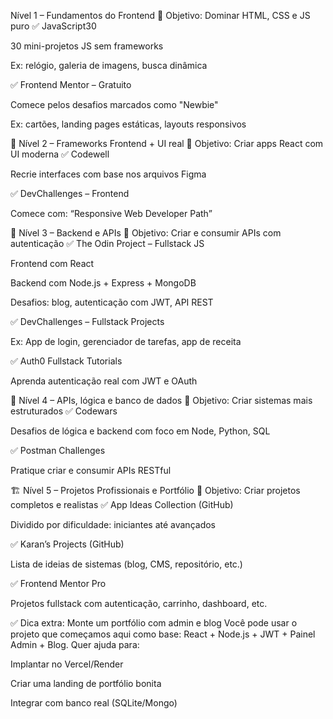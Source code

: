  Nível 1 – Fundamentos do Frontend
🔹 Objetivo: Dominar HTML, CSS e JS puro
✅ JavaScript30

30 mini-projetos JS sem frameworks

Ex: relógio, galeria de imagens, busca dinâmica

✅ Frontend Mentor – Gratuito

Comece pelos desafios marcados como "Newbie"

Ex: cartões, landing pages estáticas, layouts responsivos

🔧 Nível 2 – Frameworks Frontend + UI real
🔹 Objetivo: Criar apps React com UI moderna
✅ Codewell

Recrie interfaces com base nos arquivos Figma

✅ DevChallenges – Frontend

Comece com: “Responsive Web Developer Path”

🧩 Nível 3 – Backend e APIs
🔹 Objetivo: Criar e consumir APIs com autenticação
✅ The Odin Project – Fullstack JS

Frontend com React

Backend com Node.js + Express + MongoDB

Desafios: blog, autenticação com JWT, API REST

✅ DevChallenges – Fullstack Projects

Ex: App de login, gerenciador de tarefas, app de receita

✅ Auth0 Fullstack Tutorials

Aprenda autenticação real com JWT e OAuth

💾 Nível 4 – APIs, lógica e banco de dados
🔹 Objetivo: Criar sistemas mais estruturados
✅ Codewars

Desafios de lógica e backend com foco em Node, Python, SQL

✅ Postman Challenges

Pratique criar e consumir APIs RESTful

🏗️ Nível 5 – Projetos Profissionais e Portfólio
🔹 Objetivo: Criar projetos completos e realistas
✅ App Ideas Collection (GitHub)

Dividido por dificuldade: iniciantes até avançados

✅ Karan’s Projects (GitHub)

Lista de ideias de sistemas (blog, CMS, repositório, etc.)

✅ Frontend Mentor Pro

Projetos fullstack com autenticação, carrinho, dashboard, etc.

✅ Dica extra: Monte um portfólio com admin e blog
Você pode usar o projeto que começamos aqui como base: React + Node.js + JWT + Painel Admin + Blog. Quer ajuda para:

Implantar no Vercel/Render

Criar uma landing de portfólio bonita

Integrar com banco real (SQLite/Mongo)

